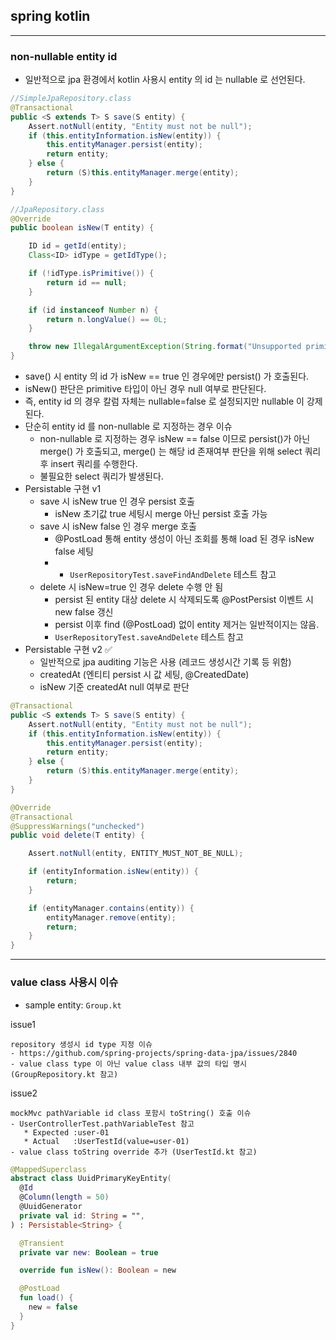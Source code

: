 ## spring kotlin

---

### non-nullable entity id
- 일반적으로 jpa 환경에서 kotlin 사용시 entity 의 id 는 nullable 로 선언된다. 

```java
//SimpleJpaRepository.class
@Transactional
public <S extends T> S save(S entity) {
    Assert.notNull(entity, "Entity must not be null");
    if (this.entityInformation.isNew(entity)) {
        this.entityManager.persist(entity);
        return entity;
    } else {
        return (S)this.entityManager.merge(entity);
    }
}

//JpaRepository.class
@Override
public boolean isNew(T entity) {

    ID id = getId(entity);
    Class<ID> idType = getIdType();

    if (!idType.isPrimitive()) {
        return id == null;
    }

    if (id instanceof Number n) {
        return n.longValue() == 0L;
    }

    throw new IllegalArgumentException(String.format("Unsupported primitive id type %s", idType));
}
```
- save() 시 entity 의 id 가 isNew == true 인 경우에만 persist() 가 호출된다.
- isNew() 판단은 primitive 타입이 아닌 경우 null 여부로 판단된다.
- 즉, entity id 의 경우 칼럼 자체는 nullable=false 로 설정되지만 nullable 이 강제된다.
- 단순히 entity id 를 non-nullable 로 지정하는 경우 이슈
  - non-nullable 로 지정하는 경우 isNew == false 이므로 persist()가 아닌 merge() 가 호출되고, merge() 는 해당 id 존재여부 판단을 위해 select 쿼리 후 insert 쿼리를 수행한다.
  - 불필요한 select 쿼리가 발생된다.
- Persistable 구현 v1
  - save 시 isNew true 인 경우 persist 호출
    - isNew 초기값 true 세팅시 merge 아닌 persist 호출 가능
  - save 시 isNew false 인 경우 merge 호출
    - @PostLoad 통해 entity 생성이 아닌 조회를 통해 load 된 경우 isNew false 세팅
    - - `UserRepositoryTest.saveFindAndDelete` 테스트 참고
  - delete 시 isNew=true 인 경우 delete 수행 안 됨
    - persist 된 entity 대상 delete 시 삭제되도록 @PostPersist 이벤트 시 new false 갱신
    - persist 이후 find (@PostLoad) 없이 entity 제거는 일반적이지는 않음. 
    - `UserRepositoryTest.saveAndDelete` 테스트 참고
- Persistable 구현 v2 ✅
  - 일반적으로 jpa auditing 기능은 사용 (레코드 생성시간 기록 등 위함)
  - createdAt (엔티티 persist 시 값 세팅, @CreatedDate)
  - isNew 기준 createdAt null 여부로 판단
```java
@Transactional
public <S extends T> S save(S entity) {
    Assert.notNull(entity, "Entity must not be null");
    if (this.entityInformation.isNew(entity)) {
        this.entityManager.persist(entity);
        return entity;
    } else {
        return (S)this.entityManager.merge(entity);
    }
}

@Override
@Transactional
@SuppressWarnings("unchecked")
public void delete(T entity) {

    Assert.notNull(entity, ENTITY_MUST_NOT_BE_NULL);

    if (entityInformation.isNew(entity)) {
        return;
    }

    if (entityManager.contains(entity)) {
        entityManager.remove(entity);
        return;
    }
}
```

---

### value class 사용시 이슈
- sample entity: `Group.kt`

issue1
```
repository 생성시 id type 지정 이슈
- https://github.com/spring-projects/spring-data-jpa/issues/2840
- value class type 이 아닌 value class 내부 값의 타입 명시 (GroupRepository.kt 참고)
```

issue2
```
mockMvc pathVariable id class 포함시 toString() 호출 이슈
- UserControllerTest.pathVariableTest 참고
   * Expected :user-01
   * Actual   :UserTestId(value=user-01)
- value class toString override 추가 (UserTestId.kt 참고)
```


```kotlin
@MappedSuperclass
abstract class UuidPrimaryKeyEntity(
  @Id
  @Column(length = 50)
  @UuidGenerator
  private val id: String = "",
) : Persistable<String> {

  @Transient
  private var new: Boolean = true

  override fun isNew(): Boolean = new

  @PostLoad
  fun load() {
    new = false
  }
}

```

